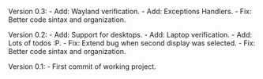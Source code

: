 Version 0.3:
 	- Add: Wayland verification.
    - Add: Exceptions Handlers.
    - Fix: Better code sintax and organization.

Version 0.2:
 	- Add: Support for desktops.
    - Add: Laptop verification.
    - Add: Lots of todos :P.
    - Fix: Extend bug when second display was selected.
    - Fix: Better code sintax and organization.

Version 0.1:
	- First commit of working project.

